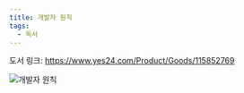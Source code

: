 ```yaml
---
title: 개발자 원칙
tags:
  - 독서
---
```


도서 링크: https://www.yes24.com/Product/Goods/115852769

![개발자 원칙](https://image.yes24.com/goods/115852769/L)
